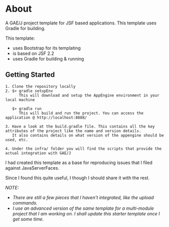 About
=====

A GAE/J project template for JSF based applications. This template uses Gradle for building.

This template:

+ uses Bootstrap for its templating
+ is based on JSF 2.2
+ uses Gradle for building & running


Getting Started
---------------

    1. Clone the repository locally
    2. $> gradle setupEnv
          This will download and setup the AppEngine environment in your local machine

       $> gradle run
          This will build and run the project. You can access the application @ http://localhost:8888/

    3. Have a look at the build.gradle file. This contains all the key attributes of the project like the name and version details.
       It also contains details on what version of the appengine should be used, etc.

    4. Under the infra/ folder you will find the scripts that provide the actual integration with GAE/J


I had created this template as a base for reproducing issues that I filed against JavaServerFaces.

Since I found this quite useful, I though I should share it with the rest.

<i>
NOTE:

 + There are still a few pieces that I haven't integrated, like the upload commands.
 + I use an advanced version of the same template for a multi-module project that I am working on. I shall update this starter template once I get some time.

</i>

